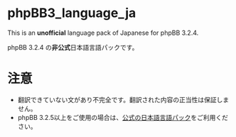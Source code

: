 phpBB3_language_ja
==================

This is an **unofficial** language pack of Japanese for phpBB 3.2.4.

phpBB 3.2.4 の**非公式**日本語言語パックです。


注意
====

* 翻訳できていない文があり不完全です。翻訳された内容の正当性は保証しません。
* phpBB 3.2.5以上をご使用の場合は、[公式の日本語言語パック](https://www.phpbb.com/customise/db/translation/japanese/)をご利用ください。
